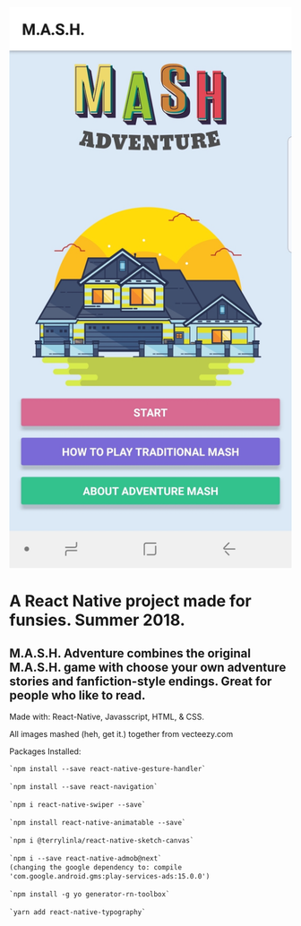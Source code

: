![alt text](https://github.com/mpreyes/Mash-Adventure/blob/master/images/MA_HomeScreen.jpg)

# A React Native project made for funsies. Summer 2018.

## M.A.S.H. Adventure combines the original M.A.S.H. game with choose your own adventure stories and fanfiction-style endings. Great for people who like to read.

Made with: 
React-Native, Javasscript, HTML, & CSS.

All images mashed (heh, get it.) together from vecteezy.com

Packages Installed:

    `npm install --save react-native-gesture-handler`

    `npm install --save react-navigation`

    `npm i react-native-swiper --save`

    `npm install react-native-animatable --save`

    `npm i @terrylinla/react-native-sketch-canvas`

    `npm i --save react-native-admob@next`
    (changing the google dependency to: compile 'com.google.android.gms:play-services-ads:15.0.0')

    `npm install -g yo generator-rn-toolbox`

    `yarn add react-native-typography`



